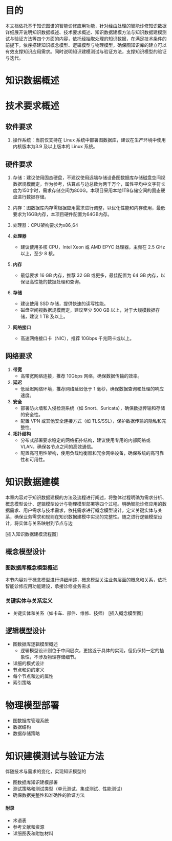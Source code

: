 # 目的
本文档依托基于知识图谱的智能诊修应用功能，针对经由处理的智能诊修知识数据详细展开说明知识数据概述、技术要求概述、知识数据建模方法与知识数据建模测试与验证方法等四个方面的内容，依托经抽取处理的知识数据，在满足技术条件的前提下，依序搭建知识概念模型、逻辑模型与物理模型，确保图知识库的建立可以有效支撑知识应用需求。同时说明知识建模测试与验证方法，支撑知识模型的验证与迭代。


# 知识数据概述


# 技术要求概述
## 软件要求
1. 操作系统：当前仅支持在 Linux 系统中部署图数据库，建议在生产环境中使用内核版本为3.9 及以上版本的 Linux 系统。


## 硬件要求
1. 存储：建议使用固态硬盘，不建议使用远端存储设备图数据库存储磁盘空间视数据规模而定，作为参考，估算点与边总数为两千万个，属性平均中文字符长度为150字时，需求存储空间为800G。本项目采用本地1TB存储空间的固态硬盘进行数据存储。
2. 内存：图数据库内存需根据应用需求进行调整，以优化性能和内存使用，最低要求为16GB内存，本项目硬件配置为64GB内存。
3. 处理器：CPU架构要求为x86_64


4. **处理器**
    - 建议使用多核 CPU，Intel Xeon 或 AMD EPYC 处理器，主频在 2.5 GHz 以上，至少 8 核。
5. **内存**
    - 最低要求 16 GB 内存，推荐 32 GB 或更多，最佳配置为 64 GB 内存，以保证高性能的数据处理和查询。
6. **存储**
    - 建议使用 SSD 存储，提供快速的读写性能。
    - 磁盘空间视数据规模而定，建议至少 500 GB 以上，对于大规模数据存储，建议 1 TB 及以上。
    
4. **网络接口**
    - 高速网络接口卡（NIC），推荐 10Gbps 千兆网卡或以上。

## 网络要求
1. **带宽**
    - 高带宽网络连接，推荐 10Gbps 网络，确保数据传输的效率。
2. **延迟**
    - 低延迟网络环境，推荐网络延迟低于 1 毫秒，确保数据查询和处理的响应速度。
3. **安全**
    - 部署防火墙和入侵检测系统（如 Snort、Suricata），确保数据传输和存储的安全性。
    - 配置 VPN 或其他安全连接方式（如 TLS/SSL），保护数据传输的隐私和完整性。
4. **拓扑结构**
    - 分布式部署要求稳定的网络拓扑结构，建议使用专用的内部网络或 VLAN，确保各节点之间的高效通信。
    - 配置高可用性架构，使用负载均衡器和冗余网络设备，确保系统的高可靠性和可用性。


# 知识数据建模
本章内容对于知识数据建模的方法及流程进行阐述，将整体过程明确为需求分析、概念模型设计、逻辑模型设计与物理模型部署等四个过程。明确智能诊修应用的数据需求、用户需求与技术需求，依托需求进行概念模型设计，定义关键实体与关系，确保业务需求和规则在知识数据建模中实现的完整性。随之进行逻辑模型设计，将实体与关系映射到节点与边

[插入知识数据建模流程图]
## 概念模型设计


### 图数据库概念模型概述
本节内容对于概念模型进行详细阐述，概念模型关注业务层面的概念和关系，依托智能诊修应用功能建设，承接诊修业务需求

### 关键实体与关系定义
- 关键实体和关系（如卡车、部件、维修、技师）
[插入概念模型图]

## 逻辑模型设计

- 图数据库逻辑模型概述
	- 逻辑模型设计则位于中间层次，更接近于具体的实现，但仍保持一定的抽象性，不涉及物理存储细节。
- 详细的模式设计
- 节点和边的定义
- 每个节点和边的属性
- 索引策略

# 物理模型部署
- 图数据库管理系统
- 数据结构
- 数据存储策略



# 知识建模测试与验证方法
伴随技术与需求的变化，实现知识模型的

- 图数据库知识建模部署
- 测试策略和测试类型（单元测试、集成测试、性能测试）
- 确保数据完整性和准确性的验证方法


#### 附录

- 术语表
- 参考文献和资源
- 详细图表和附加材料